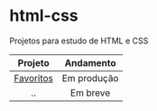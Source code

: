 # html-css
 Projetos para estudo de HTML e CSS

Projeto | Andamento
:--:|:--:
[Favoritos](https://melissaleal.github.io/html-css/projeto-favoritos/index) | Em produção
.. | Em breve
